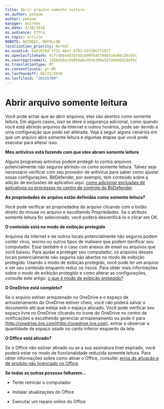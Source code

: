 ```yaml
---
title: Abrir arquivo somente leitura
ms.author: pebaum
author: pebaum
manager: mnirkhe
ms.date: 4/26/2018
ms.audience: ITPro
ms.topic: article
ROBOTS: NOINDEX, NOFOLLOW
localization_priority: Normal
ms.assetid: 6a828f8d-ff31-40a7-b701-b2339e771817
ms.openlocfilehash: 4c774864a03b7dbc099f64b7906fa4a0bc26c63c
ms.sourcegitcommit: 1d98db8acb9959aba3b5e308a567ade6b62da56c
ms.translationtype: MT
ms.contentlocale: pt-BR
ms.lasthandoff: 08/22/2019
ms.locfileid: "36525709"
---
```

# <a name="file-open-read-only"></a>Abrir arquivo somente leitura

Você pode achar que ao abrir arquivos, eles são abertos como somente leitura. Em alguns casos, isso se deve à segurança adicional, como quando você está abrindo arquivos da Internet e outros horários, pode ser devido a uma configuração que pode ser alterada. Veja a seguir alguns cenários em que um arquivo abre somente leitura e algumas etapas que você pode executar para alterar isso.
  
 **Meu antivírus está fazendo com que eles abram somente leitura**
  
Alguns programas antivírus podem protegê-lo contra arquivos potencialmente não seguros abrindo-os como somente leitura. Talvez seja necessário verificar com seu provedor de antivírus para saber como ajustar essas configurações. BitDefender, por exemplo, tem conteúdo sobre a adição de exclusões de aplicativo aqui: [como adicionar exclusões de aplicativos ou processos no centro de controle do BitDefender](https://www.bitdefender.com/support/how-to-add-application-or-process-exclusions-in-bitdefender-control-center-1119.mdl).
  
 **As propriedades de arquivo estão definidas como somente leitura?**
  
Você pode verificar as propriedades do arquivo clicando com o botão direito do mouse no arquivo e escolhendo Propriedades. Se o atributo somente leitura for selecionado, você poderá desverificá-lo e clicar em OK.
  
 **O conteúdo está no modo de exibição protegido**
  
Arquivos da Internet e de outros locais potencialmente não seguros podem conter vírus, worms ou outros tipos de malware que podem danificar seu computador. Esse também é o caso com anexos de email ou arquivos que você baixou. Para ajudar a proteger seu computador, os arquivos desses locais potencialmente não seguros são abertos no modo de exibição protegido. Usando o modo de exibição protegido, você pode ler um arquivo e ver seu conteúdo enquanto reduz os riscos. Para obter mais informações sobre o modo de exibição protegido e como alterar as configurações, consulte este artigo: [o que é modo de exibição protegido?](https://support.office.com/article/d6f09ac7-e6b9-4495-8e43-2bbcdbcb6653)
  
 **O OneDrive está completo?**
  
Se o arquivo estiver armazenado no OneDrive e o espaço de armazenamento do OneDrive estiver cheio, você não poderá salvar o documento até que esteja sob o espaço alocado. Você pode verificar seu espaço livre no OneDrive clicando no ícone do OneDrive no centro de notificações e escolhendo gerenciar armazenamento ou pode ir para [http://onedrive.live.com](http://onedrive.live.com), entrar e observar a quantidade de espaço usado no canto inferior esquerdo da tela.
  
 **O Office está ativado?**
  
Se o Office não estiver ativado ou se a sua assinatura tiver expirado, você poderá estar no modo de funcionalidade reduzida somente leitura. Para obter informações sobre como ativar o Office, consulte: [erros de ativação e de produto não licenciado no Office](https://support.office.com/article/unlicensed-product-and-activation-errors-in-office-0d23d3c0-c19c-4b2f-9845-5344fedc4380).
  
 **Se todas as outras pessoas falharem...**
  
- Tente reiniciar o computador
    
- Instalar atualizações do Office
    
- Executar um reparo online do Office
    

